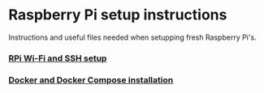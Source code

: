 # Raspberry Pi setup instructions

Instructions and useful files needed when setupping fresh Raspberry Pi's.

### [RPi Wi-Fi and SSH setup](rpi-setup.md)

### [Docker and Docker Compose installation](docker-install.md)
